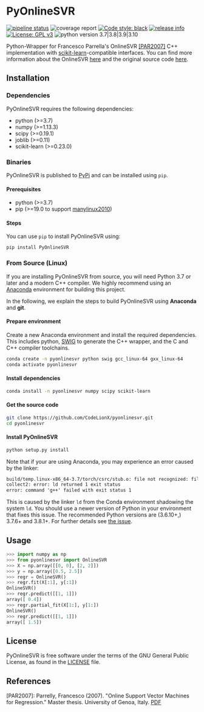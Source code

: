 # PyOnlineSVR

[![pipeline status](https://github.com/CodeLionX/pyonlinesvr/actions/workflows/conda-python-test.yml/badge.svg)](https://github.com/CodeLionX/pyonlinesvr/actions/workflows/conda-python-test.yml)
![coverage report](https://img.shields.io/endpoint?url=https://gist.githubusercontent.com/CodeLionX/6762bee806477c52e079f21d2f252688/raw/pyonlinesvr__heads_main.json)
[![Code style: black](https://img.shields.io/badge/code%20style-black-000000.svg)](https://github.com/psf/black)
[![release info](https://img.shields.io/badge/Release-0.0.3-blue)](https://pypi.org/project/PyOnlineSVR/0.0.3/)
[![License: GPL v3](https://img.shields.io/badge/License-GPLv3-blue.svg)](https://www.gnu.org/licenses/gpl-3.0)
![python version 3.7|3.8|3.9|3.10](https://img.shields.io/badge/python-3.7%20%7C%203.8%20%7C%203.9%20%7C%203.10-blue)

Python-Wrapper for Francesco Parrella's OnlineSVR [[PAR2007]](#PAR2007) C++ implementation with [scikit-learn](https://sklearn.org/)-compatible interfaces.
You can find more information about the OnlineSVR [here](http://onlinesvr.altervista.org/) and the original source code [here](https://github.com/fp2556/onlinesvr/tree/master/c%2B%2B).

## Installation

### Dependencies

PyOnlineSVR requires the following dependencies:

- python (>=3.7)
- numpy (>=1.13.3)
- scipy (>=0.19.1)
- joblib (>=0.11)
- scikit-learn (>=0.23.0)

### Binaries

PyOnlineSVR is published to [PyPi](https://pypi.org/project/PyOnlineSVR/) and can be installed using `pip`.

#### Prerequisites

- python (>=3.7)
- pip (>=19.0 to support [manylinux2010](https://github.com/pypa/manylinux))

#### Steps

You can use `pip` to install PyOnlineSVR using:

```sh
pip install PyOnlineSVR
```

### From Source (Linux)

If you are installing PyOnlineSVR from source, you will need Python 3.7 or later and a modern C++ compiler.
We highly recommend using an [Anaconda](https://www.anaconda.com/products/individual#download-section) environment for building this project.

In the following, we explain the steps to build PyOnlineSVR using **Anaconda** and **git**.

#### Prepare environment

Create a new Anaconda environment and install the required dependencies.
This includes python, [SWIG](http://swig.org/) to generate the C++ wrapper, and the C and C++ compiler toolchains.

```bash
conda create -n pyonlinesvr python swig gcc_linux-64 gxx_linux-64
conda activate pyonlinesvr
```

#### Install dependencies

```bash
conda install -n pyonlinesvr numpy scipy scikit-learn
```

#### Get the source code

```bash
git clone https://github.com/CodeLionX/pyonlinesvr.git
cd pyonlinesvr
```

#### Install PyOnlineSVR

```bash
python setup.py install
```

Note that if your are using Anaconda, you may experience an error caused by the linker:

```txt
build/temp.linux-x86_64-3.7/torch/csrc/stub.o: file not recognized: file format not recognized
collect2: error: ld returned 1 exit status
error: command 'g++' failed with exit status 1
```

This is caused by the linker `ld` from the Conda environment shadowing the system `ld`.
You should use a newer version of Python in your environment that fixes this issue.
The recommended Python versions are (3.6.10+,) 3.7.6+ and 3.8.1+.
For further details see [the issue](https://github.com/ContinuumIO/anaconda-issues/issues/11152).

## Usage

```python
>>> import numpy as np
>>> from pyonlinesvr import OnlineSVR
>>> X = np.array([[0, 0], [2, 2]])
>>> y = np.array([0.5, 2.5])
>>> regr = OnlineSVR()
>>> regr.fit(X[:1], y[:1])
OnlineSVR()
>>> regr.predict([[1, 1]])
array([ 0.4])
>>> regr.partial_fit(X[1:], y[1:])
OnlineSVR()
>>> regr.predict([[1, 1]])
array([ 1.5])
```

## License

PyOnlineSVR is free software under the terms of the GNU General Public License, as found in the [LICENSE](./LICENSE) file.

## References

<a name="PAR2007">[PAR2007]</a>: Parrelly, Francesco (2007). "Online Support Vector Machines for Regression." Master thesis. University of Genoa, Italy. [PDF](http://onlinesvr.altervista.org/Research/Online%20Support%20Vector%20Regression%20(Parrella%20F.)%20[2007].pdf)
